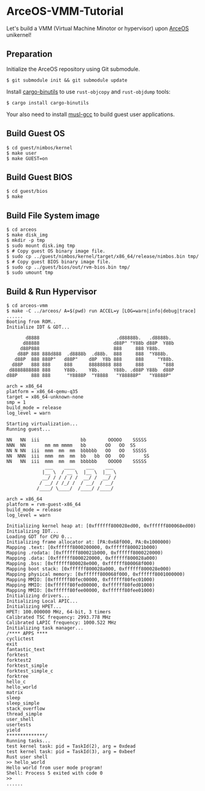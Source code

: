 # ArceOS-VMM-Tutorial

Let's build a VMM (Virtual Machine Minotor or hypervisor) upon [ArceOS](https://github.com/rcore-os/arceos) unikernel!

## Preparation

Initialize the ArceOS repository using Git submodule.

```console
$ git submodule init && git submodule update
```

Install [cargo-binutils](https://github.com/rust-embedded/cargo-binutils) to use `rust-objcopy` and `rust-objdump` tools:

```console
$ cargo install cargo-binutils
```

Your also need to install [musl-gcc](http://musl.cc/x86_64-linux-musl-cross.tgz) to build guest user applications.

## Build Guest OS

```console
$ cd guest/nimbos/kernel
$ make user
$ make GUEST=on
```

## Build Guest BIOS

```console
$ cd guest/bios
$ make
```

## Build File System image

```console
$ cd arceos
$ make disk_img
$ mkdir -p tmp
$ sudo mount disk.img tmp
$ # Copy guest OS binary image file.
$ sudo cp ../guest/nimbos/kernel/target/x86_64/release/nimbos.bin tmp/
$ # Copy guest BIOS binary image file.
$ sudo cp ../guest/bios/out/rvm-bios.bin tmp/
$ sudo umount tmp
```

## Build & Run Hypervisor

```console
$ cd arceos-vmm
$ make -C ../arceos/ A=$(pwd) run ACCEL=y [LOG=warn|info|debug|trace]
......
Booting from ROM..
Initialize IDT & GDT...

       d8888                            .d88888b.   .d8888b.
      d88888                           d88P" "Y88b d88P  Y88b
     d88P888                           888     888 Y88b.
    d88P 888 888d888  .d8888b  .d88b.  888     888  "Y888b.
   d88P  888 888P"   d88P"    d8P  Y8b 888     888     "Y88b.
  d88P   888 888     888      88888888 888     888       "888
 d8888888888 888     Y88b.    Y8b.     Y88b. .d88P Y88b  d88P
d88P     888 888      "Y8888P  "Y8888   "Y88888P"   "Y8888P"

arch = x86_64
platform = x86_64-qemu-q35
target = x86_64-unknown-none
smp = 1
build_mode = release
log_level = warn

Starting virtualization...
Running guest...

NN   NN  iii               bb        OOOOO    SSSSS
NNN  NN       mm mm mmmm   bb       OO   OO  SS
NN N NN  iii  mmm  mm  mm  bbbbbb   OO   OO   SSSSS
NN  NNN  iii  mmm  mm  mm  bb   bb  OO   OO       SS
NN   NN  iii  mmm  mm  mm  bbbbbb    OOOO0    SSSSS
              ___    ____    ___    ___
             |__ \  / __ \  |__ \  |__ \
             __/ / / / / /  __/ /  __/ /
            / __/ / /_/ /  / __/  / __/
           /____/ \____/  /____/ /____/

arch = x86_64
platform = rvm-guest-x86_64
build_mode = release
log_level = warn

Initializing kernel heap at: [0xffffff800028ed00, 0xffffff800068ed00)
Initializing IDT...
Loading GDT for CPU 0...
Initializing frame allocator at: [PA:0x68f000, PA:0x1000000)
Mapping .text: [0xffffff8000200000, 0xffffff800021b000)
Mapping .rodata: [0xffffff800021b000, 0xffffff8000220000)
Mapping .data: [0xffffff8000220000, 0xffffff800028a000)
Mapping .bss: [0xffffff800028e000, 0xffffff800068f000)
Mapping boot stack: [0xffffff800028a000, 0xffffff800028e000)
Mapping physical memory: [0xffffff800068f000, 0xffffff8001000000)
Mapping MMIO: [0xffffff80fec00000, 0xffffff80fec01000)
Mapping MMIO: [0xffffff80fed00000, 0xffffff80fed01000)
Mapping MMIO: [0xffffff80fee00000, 0xffffff80fee01000)
Initializing drivers...
Initializing Local APIC...
Initializing HPET...
HPET: 100.000000 MHz, 64-bit, 3 timers
Calibrated TSC frequency: 2993.778 MHz
Calibrated LAPIC frequency: 1000.522 MHz
Initializing task manager...
/**** APPS ****
cyclictest
exit
fantastic_text
forktest
forktest2
forktest_simple
forktest_simple_c
forktree
hello_c
hello_world
matrix
sleep
sleep_simple
stack_overflow
thread_simple
user_shell
usertests
yield
**************/
Running tasks...
test kernel task: pid = TaskId(2), arg = 0xdead
test kernel task: pid = TaskId(3), arg = 0xbeef
Rust user shell
>> hello_world
Hello world from user mode program!
Shell: Process 5 exited with code 0
>>
......

